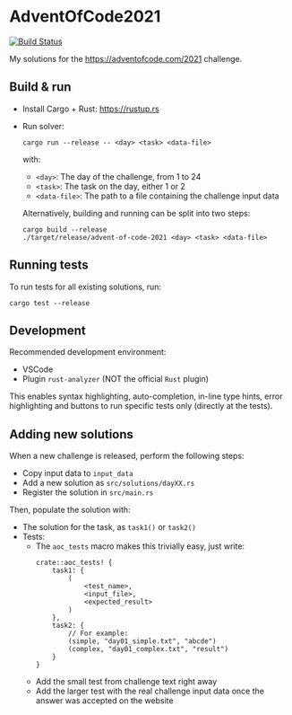 # AdventOfCode2021

[![Build Status](https://img.shields.io/github/workflow/status/Finomnis/AdventOfCode2021/CI/main)](https://github.com/Finomnis/AdventOfCode2021/actions/workflows/ci.yml?query=branch:main)

My solutions for the https://adventofcode.com/2021 challenge.

## Build & run

- Install Cargo + Rust: https://rustup.rs
- Run solver:
  ```
  cargo run --release -- <day> <task> <data-file>
  ```
  with:
    - `<day>`: The day of the challenge, from 1 to 24
    - `<task>`: The task on the day, either 1 or 2
    - `<data-file>`: The path to a file containing the challenge input data

  Alternatively, building and running can be split into two steps:
  ```
  cargo build --release
  ./target/release/advent-of-code-2021 <day> <task> <data-file>
  ```

## Running tests

To run tests for all existing solutions, run:
```
cargo test --release
```

## Development

Recommended development environment:

- VSCode
- Plugin `rust-analyzer` (NOT the official `Rust` plugin)

This enables syntax highlighting, auto-completion, in-line type hints,
error highlighting and buttons to run specific tests only (directly at the tests).

## Adding new solutions

When a new challenge is released, perform the following steps:

- Copy input data to `input_data`
- Add a new solution as `src/solutions/dayXX.rs`
- Register the solution in `src/main.rs`

Then, populate the solution with:

- The solution for the task, as `task1()` or `task2()`
- Tests:
  - The `aoc_tests` macro makes this trivially easy,
    just write:
    ```
    crate::aoc_tests! {
        task1: {
            (
                <test_name>,
                <input_file>,
                <expected_result>
            )
        },
        task2: {
            // For example:
            (simple, "day01_simple.txt", "abcde")
            (complex, "day01_complex.txt", "result")
        }
    }
    ```
  - Add the small test from challenge text right away
  - Add the larger test with the real challenge input data once the answer was accepted on the website

